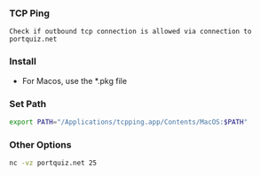 ### TCP Ping

```
Check if outbound tcp connection is allowed via connection to portquiz.net
```

### Install

-   For Macos, use the \*.pkg file

### Set Path

```bash
export PATH="/Applications/tcpping.app/Contents/MacOS:$PATH"
```

### Other Options

```bash
nc -vz portquiz.net 25
```
